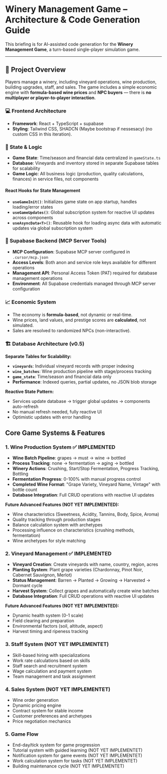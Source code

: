 # Winery Management Game – Architecture & Code Generation Guide

This briefing is for AI-assisted code generation for the **Winery Management Game**, a turn-based single-player simulation game.

---

## 🔧 Project Overview
Players manage a winery, including vineyard operations, wine production, building upgrades, staff, and sales. The game includes a simple economic engine with **formula-based wine prices** and **NPC buyers** — there is **no multiplayer or player-to-player interaction**.

### 💻 Frontend Architecture

- **Framework**: React + TypeScript + supabase
- **Styling**: Tailwind CSS, SHADCN (Maybe bootstrap if nessesacy) (no custom CSS in this iteration).


### 🧠 State & Logic

- **Game State**: Time/season and financial data centralized in `gameState.ts`
- **Database**: Vineyards and inventory stored in separate Supabase tables for scalability
- **Game Logic**: All business logic (production, quality calculations, finances) in service files, not components

#### React Hooks for State Management
- **`useGameInit()`**: Initializes game state on app startup, handles loading/error states
- **`useGameUpdates()`**: Global subscription system for reactive UI updates across components
- **`useAsyncData<T>()`**: Reusable hook for loading async data with automatic updates via global subscription system

### 🔌 Supabase Backend (MCP Server Tools)

- **MCP Configuration**: Supabase MCP server configured in `.cursor/mcp.json`
- **Access Levels**: Both anon and service role keys available for different operations
- **Management API**: Personal Access Token (PAT) required for database management operations
- **Environment**: All Supabase credentials managed through MCP server configuration

### 📈 Economic System
- The economy is **formula-based**, not dynamic or real-time.
- Wine prices, land values, and prestige scores are **calculated**, not simulated.
- Sales are resolved to randomized NPCs (non-interactive).

### 🏗️ Database Architecture (v0.5)
**Separate Tables for Scalability:**
- **`vineyards`**: Individual vineyard records with proper indexing
- **`wine_batches`**: Wine production pipeline with stage/process tracking
- **`game_state`**: Time/season and financial data only
- **Performance**: Indexed queries, partial updates, no JSON blob storage

**Reactive State Pattern:**
- Services update database → trigger global updates → components auto-refresh
- No manual refresh needed, fully reactive UI
- Optimistic updates with error handling

## Core Game Systems & Features

### 1. Wine Production System ✅ **IMPLEMENTED**
- **Wine Batch Pipeline**: grapes → must → wine → bottled
- **Process Tracking**: none → fermentation → aging → bottled
- **Winery Actions**: Crushing, Start/Stop Fermentation, Progress Tracking, Bottling
- **Fermentation Progress**: 0-100% with manual progress control
- **Completed Wine Format**: "Grape Variety, Vineyard Name, Vintage" with bottle count
- **Database Integration**: Full CRUD operations with reactive UI updates

**Future Advanced Features (NOT YET IMPLEMENTED):**
- Wine characteristics (Sweetness, Acidity, Tannins, Body, Spice, Aroma)
- Quality tracking through production stages
- Balance calculation system with archetypes
- Processing influence on characteristics (crushing methods, fermentation)
- Wine archetypes for style matching

### 2. Vineyard Management ✅ **IMPLEMENTED**
- **Vineyard Creation**: Create vineyards with name, country, region, acres
- **Planting System**: Plant grape varieties (Chardonnay, Pinot Noir, Cabernet Sauvignon, Merlot)
- **Status Management**: Barren → Planted → Growing → Harvested → Dormant cycle
- **Harvest System**: Collect grapes and automatically create wine batches
- **Database Integration**: Full CRUD operations with reactive UI updates

**Future Advanced Features (NOT YET IMPLEMENTED):**
- Dynamic health system (0-1 scale)
- Field clearing and preparation
- Environmental factors (soil, altitude, aspect)
- Harvest timing and ripeness tracking

### 3. Staff System (NOT YET IMPLEMENTET)
- Skill-based hiring with specializations
- Work rate calculations based on skills
- Staff search and recruitment system
- Wage calculation and payment system
- Team management and task assignment

### 4. Sales System (NOT YET IMPLEMENTET)
- Wine order generation
- Dynamic pricing engine
- Contract system for stable income
- Customer preferences and archetypes
- Price negotiation mechanics

### 5. Game Flow
- End-day/tick system for game progression
- Tutorial system with guided learning (NOT YET IMPLEMENTET)
- Notification system for game events (NOT YET IMPLEMENTET)
- Work calculation system for tasks (NOT YET IMPLEMENTET)
- Building maintenance cycle (NOT YET IMPLEMENTET)
